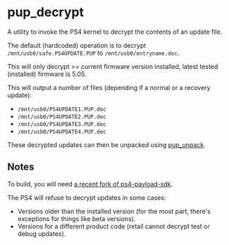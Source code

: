 # pup_decrypt
A utility to invoke the PS4 kernel to decrypt the contents of an update file.

The default (hardcoded) operation is to decrypt `/mnt/usb0/safe.PS4UPDATE.PUP` to `/mnt/usb0/entryname.dec`.

This will only decrypt >= current firmware version installed, latest tested (installed) firmware is 5.05.

This will output a number of files (depending if a normal or a recovery update):
* `/mnt/usb0/PS4UPDATE1.PUP.dec`
* `/mnt/usb0/PS4UPDATE2.PUP.dec`
* `/mnt/usb0/PS4UPDATE3.PUP.dec`
* `/mnt/usb0/PS4UPDATE4.PUP.dec`

These decrypted updates can then be unpacked using [pup_unpack](https://github.com/idc/ps4-pup_unpack/).

## Notes
To build, you will need [a recent fork of ps4-payload-sdk](https://github.com/xvortex/ps4-payload-sdk).

The PS4 will refuse to decrypt updates in some cases:
* Versions older than the installed version (for the most part, there's exceptions for things like beta versions).
* Versions for a different product code (retail cannot decrypt test or debug updates).

